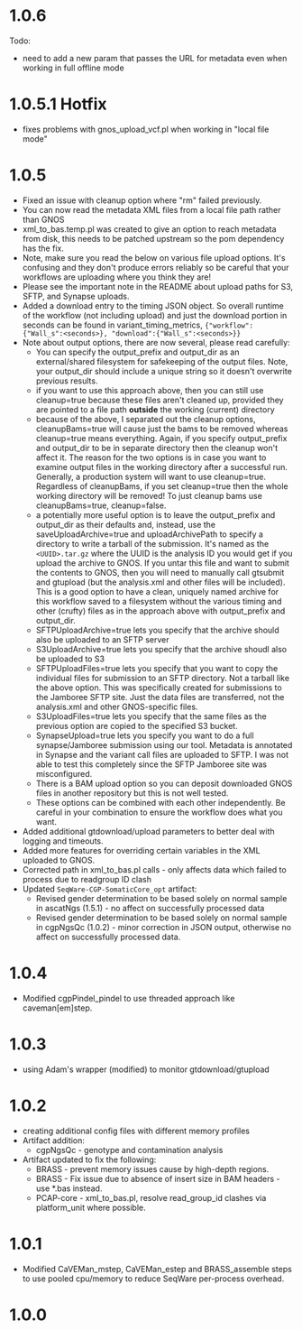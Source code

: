 # 1.0.6

Todo:

* need to add a new param that passes the URL for metadata even when working in full offline mode

# 1.0.5.1 Hotfix

* fixes problems with gnos_upload_vcf.pl when working in "local file mode"

# 1.0.5

* Fixed an issue with cleanup option where "rm" failed previously.
* You can now read the metadata XML files from a local file path rather than GNOS
* xml_to_bas.temp.pl was created to give an option to reach metadata from disk, this needs to be patched upstream so the pom dependency has the fix.
* Note, make sure you read the below on various file upload options.  It's confusing and they don't produce errors reliably so be careful that your workflows are uploading where you think they are!
* Please see the important note in the README about upload paths for S3, SFTP, and Synapse uploads.
* Added a download entry to the timing JSON object. So overall runtime of the workflow (not including upload) and just the download portion in seconds can be found in variant_timing_metrics, `{"workflow":{"Wall_s":<seconds>}, "download":{"Wall_s":<seconds>}}`
* Note about output options, there are now several, please read carefully:
    * You can specify the output_prefix and output_dir as an external/shared filesystem for safekeeping of the output files. Note, your output_dir should include a unique string so it doesn't overwrite previous results.
    * if you want to use this approach above, then you can still use cleanup=true because these files aren't cleaned up, provided they are pointed to a file path **outside** the working (current) directory
    * because of the above, I separated out the cleanup options, cleanupBams=true will cause just the bams to be removed whereas cleanup=true means everything. Again, if you specify output_prefix and output_dir to be in separate directory then the cleanup won't affect it. The reason for the two options is in case you want to examine output files in the working directory after a successful run. Generally, a production system will want to use cleanup=true. Regardless of cleanupBams, if you set cleanup=true then the whole working directory will be removed! To just cleanup bams use cleanupBams=true, cleanup=false.
    * a potentially more useful option is to leave the output_prefix and output_dir as their defaults and, instead, use the saveUploadArchive=true and uploadArchivePath to specify a directory to write a tarball of the submission. It's named as the `<UUID>.tar.gz` where the UUID is the analysis ID you would get if you upload the archive to GNOS.  If you untar this file and want to submit the contents to GNOS, then you will need to manually call gtsubmit and gtupload (but the analysis.xml and other files will be included). This is a good option to have a clean, uniquely named archive for this workflow saved to a filesystem without the various timing and other (crufty) files as in the approach above with output_prefix and output_dir.
    * SFTPUploadArchive=true lets you specify that the archive should also be uploaded to an SFTP server
    * S3UploadArchive=true lets you specify that the archive shoudl also be uploaded to S3
    * SFTPUploadFiles=true lets you specify that you want to copy the individual files for submission to an SFTP directory.  Not a tarball like the above option. This was specifically created for submissions to the Jamboree SFTP site.  Just the data files are transferred, not the analysis.xml and other GNOS-specific files.
    * S3UploadFiles=true lets you specify that the same files as the previous option are copied to the specified S3 bucket.
    * SynapseUpload=true lets you specify you want to do a full synapse/Jamboree submission using our tool. Metadata is annotated in Synapse and the variant call files are uploaded to SFTP.  I was not able to test this completely since the SFTP Jamboree site was misconfigured.
    * There is a BAM upload option so you can deposit downloaded GNOS files in another repository but this is not well tested.
    * These options can be combined with each other independently. Be careful in your combination to ensure the workflow does what you want.
* Added additional gtdownload/upload parameters to better deal with logging and timeouts.
* Added more features for overriding certain variables in the XML uploaded to GNOS.
* Corrected path in xml_to_bas.pl calls - only affects data which failed to process due to readgroup ID clash
* Updated ``SeqWare-CGP-SomaticCore_opt`` artifact:
    * Revised gender determination to be based solely on normal sample in ascatNgs (1.5.1) - no affect on successfully processed data
    * Revised gender determination to be based solely on normal sample in cgpNgsQc (1.0.2) - minor correction in JSON output, otherwise no affect on successfully processed data.

# 1.0.4

* Modified cgpPindel_pindel to use threaded approach like caveman\[em\]step.

# 1.0.3

* using Adam's wrapper (modified) to monitor gtdownload/gtupload

# 1.0.2

* creating additional config files with different memory profiles
* Artifact addition:
    * cgpNgsQc - genotype and contamination analysis
* Artifact updated to fix the following:
    * BRASS - prevent memory issues cause by high-depth regions.
    * BRASS - Fix issue due to absence of insert size in BAM headers - use \*.bas instead.
    * PCAP-core - xml_to_bas.pl, resolve read_group_id clashes via platform_unit where possible.

# 1.0.1

* Modified CaVEMan_mstep, CaVEMan_estep and BRASS_assemble steps to use pooled cpu/memory to reduce SeqWare per-process overhead.

# 1.0.0
